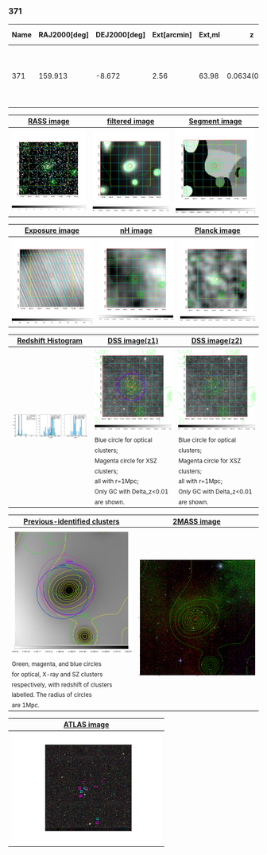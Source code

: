 <div STYLE="page-break-after: always;"></div>

### 371

|Name|RAJ2000[deg]|DEJ2000[deg] |Ext[arcmin]| Ext,ml | z | z_src| C|GC(XSZ,Delta_z<0.01)| GC(OPT,Delta_z<0.01)|GC| R_sig[arcmin] | R500[arcmin] | R500[Mpc]| CRsig[c/s] | CR500[c/s] |L500[1E44 erg/s]|F500[1E-12 erg/s/cm^2]| M500[1E14 Msun]|Tx[keV]|Cnt_sig|Beta|Rc[arcmin]|Comment|Alias|
|---|---|---|---|---|---|------|---|--------|---------|----------|---|---|---|---|---|---|---|---|---|---|---|---|---|---|
|371| 159.913| -8.672| 2.56| 63.98| 0.0634(0.005)| z1, z_xsz| B| L03, MCXC, PSZ2, Tar, XB| A, N, W| A, L03, MCXC, N, PSZ2, Tar, W, XB| 13.675| 11.210| 0.821| 0.319(0.042)| 0.310(0.041)| 0.547(0.043)| 5.648(0.440)| 1.67(0.07)| 3.00(0.07)| 150.6| 0.685(-0.110+0.162)| 4.433(-1.198+1.485)| -| k311|

|[RASS image](../image/371/371_img.pdf)|[filtered image](../image/371/371_fil.pdf)|[Segment image](../image/371/371_seg.pdf)|
|-------------------|--------------------|-------------------|
| <img src="../image/371/371_img.png" width="300">  | <img src="../image/371/371_fil.png" width="300">   | <img src="../image/371/371_seg.png" width="300">  |

|[Exposure image](../image/371/371_mex.pdf)| [nH image](../image/371/371_nh.pdf)| [Planck image](../image/371/371_p.pdf)|
|-------------------|--------------------|-------------------|
|<img src="../image/371/371_mex.png" width="300">   | <img src="../image/371/371_nh.png" width="300">    | <img src="../image/371/371_p.png" width="300"> |

|[Redshift Histogram](../image/371/371_zg.pdf) | [DSS image(z1)](../image/371/371_dss_z1.pdf)      |  [DSS image(z2)](../image/371/371_dss_z2.pdf)    |
|-------------------|--------------------|-------------------|
|<img src="../image/371/371_zg.png" width="300"> |<img src="../image/371/371_dss_z1.png" width="300"> <sub><br>Blue circle for optical clusters; <br>Magenta circle for XSZ clusters; <br>all with r=1Mpc; <br>Only GC with Delta_z<0.01 are shown. </sub>| <img src="../image/371/371_dss_z2.png" width="300"><sub><br>Blue circle for optical clusters; <br>Magenta circle for XSZ clusters; <br>all with r=1Mpc; <br>Only GC with Delta_z<0.01 are shown. </sub> |

|[Previous-identified clusters](../image/371/371_gc.pdf) | [2MASS image](../image/371/371_2mass.pdf)      |
|-------------------|-------------------|
|<img src=../image/371/371_gc.png width="300"> <br><sub>Green, magenta, and blue circles <br>for optical, X-ray and SZ clusters <br>respectively, with redshift of clusters <br>labelled. The radius of circles <br>are 1Mpc.</sub>|<img src="../image/371/371_2mass.png" width="300">  |

|[ATLAS image](../image/371/371_s.pdf)        |
|-------------------|
| <img src="../image/371/371_s.png" width="300">  |
